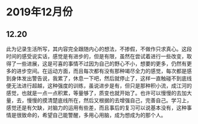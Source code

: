 # 2019年12月份

## 12.20

此为记录生活所写，其内容完全跟随内心的想法，不掺假，不做作只求真心。这段时间的感受说实话，感觉是有进步的，但是有限，虽然在尝试着进行一些改变，取得了一些进展，这是可喜的事情不过因为自己的野心不小，想要的更多，仍然有更多的进步空间。在运动方面，而且每次都有没有那种竭尽全力的感觉，每次都是感到身体发出警告说，我累了，休息一下吧，然后就停止了，这样一直触碰不到底线便无法进行超越，这种强度的训练，虽说进步是有，但只是那种积小流，成江河的感觉，也就是一点一点积累，等量够了，质变也就开始了。也许可以慢慢的去加大量，去，慢慢的摸清楚底线所在，然后又根据的去增强自己，完善自己。学习上，感觉还是有欠缺，对脑力的运用有些差，而且事后的复习可以说基本没有，这种事情是很致命的，希望自己能警醒，多用心用脑，成为想成为的那个人。

